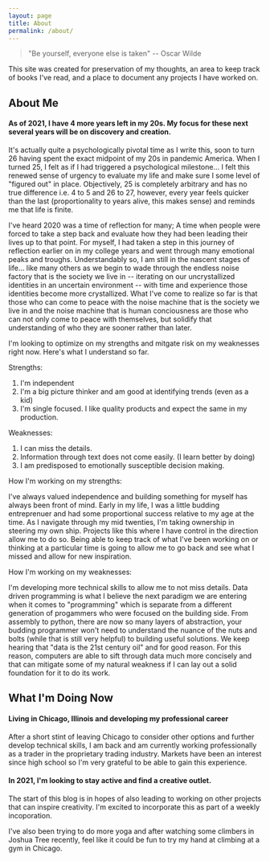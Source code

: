 ```yaml
---
layout: page
title: About
permalink: /about/
---
```

> "Be yourself, everyone else is taken" -- Oscar Wilde

This site was created for preservation of my thoughts, an area to keep track of books I've read, and a place to document any projects I have worked on.


## About Me

#### As of 2021, I have 4 more years left in my 20s. **My focus for these next several years will be on discovery and creation.**

It's actually quite a psychologically pivotal time as I write this, soon to turn 26 having spent the exact midpoint of my 20s in pandemic America. When I turned 25, I felt as if I had triggered a psychological milestone... I felt this renewed sense of urgency to evaluate my life and make sure I some level of "figured out" in place. Objectively, 25 is completely arbitrary and has no true difference i.e. 4 to 5 and 26 to 27, however, every year feels quicker than the last (proportionality to years alive, this makes sense) and reminds me that life is finite. 

I've heard 2020 was a time of reflection for many; A time when people were forced to take a step back and evaluate how they had been leading their lives up to that point. For myself, I had taken a step in this journey of reflection earlier on in my college years and went through many emotional peaks and troughs. Understandably so, I am still in the nascent stages of life... like many others as we begin to wade through the endless noise factory that is the society we live in -- iterating on our uncrystallized identities in an uncertain environment -- with time and experience those identities become more crystallized. What I've come to realize so far is that those who can come to peace with the noise machine that is the society we live in and the noise machine that is human conciousness are those who can not only come to peace with themselves, but solidify that understanding of who they are sooner rather than later.

I'm looking to optimize on my strengths and mitgate risk on my weaknesses right now. Here's what I understand so far.

Strengths:
1. I'm independent
2. I'm a big picture thinker and am good at identifying trends (even as a kid)
3. I'm single focused. I like quality products and expect the same in my production.

Weaknesses:
1. I can miss the details.
2. Information through text does not come easily. (I learn better by doing)
3. I am predisposed to emotionally susceptible decision making.

How I'm working on my strengths:

I've always valued independence and building something for myself has always been front of mind. Early in my life, I was a little budding entreprenuer and had some proportional success relative to my age at the time. As I navigate through my mid twenties, I'm taking ownership in steering my own ship. Projects like this where I have control in the direction allow me to do so. Being able to keep track of what I've been working on or thinking at a particular time is going to allow me to go back and see what I missed and allow for new inspiration.

How I'm working on my weaknesses:

I'm developing more technical skills to allow me to not miss details. Data driven programming is what I believe the next paradigm we are entering when it comes to "programming" which is separate from a different generation of progammers who were focused on the building side. From assembly to python, there are now so many layers of abstraction, your budding programmer won't need to understand the nuance of the nuts and bolts (while that is still very helpful) to building useful solutions. We keep hearing that "data is the 21st century oil" and for good reason. For this reason, computers are able to sift through data much more concisely and that can mitigate some of my natural weakness if I can lay out a solid foundation for it to do its work.

## What I'm Doing Now

#### Living in Chicago, Illinois and developing my professional career

After a short stint of leaving Chicago to consider other options and further develop technical skills, I am back and am currently working professionally as a trader in the proprietary trading industry. Markets have been an interest since high school so I'm very grateful to be able to gain this experience.

#### In 2021, I'm looking to stay active and find a creative outlet.

The start of this blog is in hopes of also leading to working on other projects that can inspire creativity. I'm excited to incorporate this as part of a weekly incoporation.

I've also been trying to do more yoga and after watching some climbers in Joshua Tree recently, feel like it could be fun to try my hand at climbing at a gym in Chicago.

